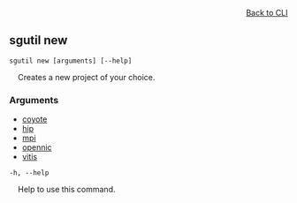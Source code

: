 <div id="readme" class="Box-body readme blob js-code-block-container">
<article class="markdown-body entry-content p-3 p-md-6" itemprop="text">
<p align="right">
<a href="https://github.com/fpgasystems/sgrt/blob/main/cli/manual.md#cli">Back to CLI</a>
</p>

## sgutil new

<code>sgutil new [arguments] [--help]</code>
<p>
  &nbsp; &nbsp; Creates a new project of your choice.
</p>

### Arguments

* [coyote](./sgutil-new-coyote.md#sgutil-new-coyote)
* [hip](./sgutil-new-hip.md#sgutil-new-hip)
* [mpi](./sgutil-new-mpi.md#sgutil-new-mpi)
* [opennic](./sgutil-new-opennic.md#sgutil-new-opennic)
* [vitis](./sgutil-new-vitis.md#sgutil-new-vitis)

<code>-h, --help</code>
<p>
  &nbsp; &nbsp; Help to use this command.
</p>